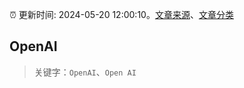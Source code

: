 :alarm_clock: 更新时间: 2024-05-20 12:00:10。[文章来源](/README.md)、[文章分类](/TAGS.md)

## OpenAI


> 关键字：`OpenAI`、`Open AI`



